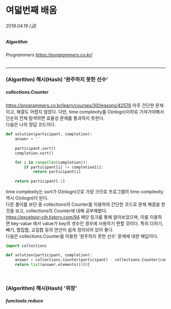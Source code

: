 # 여덟번째 배움
###### 2019.04.19 (금)
##### Algorithm
###### Programmers https://programmers.co.kr/

-------

### (Algorithm) 해시(Hash) '완주하지 못한 선수'
##### collections.Counter

https://programmers.co.kr/learn/courses/30/lessons/42576
아주 간단한 문제이고, 해결도 어렵지 않았다. 다만, time complexity를 O(nlogn)이하로 가져가야해서 단순히 전체 탐색하면 효율성 문제를 통과하지 못한다.  
다음은 나의 정답 코드이다.  

```python
def solution(participant, completion):
    answer = ''
    
    participant.sort()
    completion.sort()

    for i in range(len(completion)):
        if participant[i] != completion[i]:
            return participant[i]
        
    return participant[-1]
```

time complexity는 sort가 O(nlogn)으로 가장 크므로 프로그램의 time complexity 역시 O(nlogn)이 된다.  
다른 풀이를 보던 중 collections의 Counter를 이용하여 간단한 코드로 문제 해결을 한 것을 보고, collections의 Counter에 대해 공부해봤다.  
https://excelsior-cjh.tistory.com/94 해당 링크를 통해 알아보았으며, 이를 이용하면 key-value 에서 value가 key의 갯수인 경우에 사용하기 편할 것이다. 특히 더하기, 빼기, 합집합, 교집합 등의 연산이 쉽게 정의되어 있어 좋다.  
다음은 collections.Counter를 이용한 '완주하지 못한 선수' 문제에 대한 해답이다.

```python
import collections

def solution(participant, completion):
    answer = collections.Counter(participant) - collections.Counter(completion)
    return list(answer.elements())[0]
```

<br>

### (Algorithm) 해시(Hash) '위장'
##### functools.reduce
